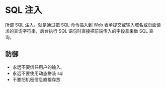 # SQL 注入

所谓 SQL 注入，就是通过把 SQL 命令插入到 Web 表单提交或输入域名或页面请求的查询字符串，后台执行 SQL 语句时直接把前端传入的字段拿来做 SQL 查询。

## 防御

- 永远不要信任用户的输入。
- 永远不要使用动态拼装 sql
- 不要把机密信息直接存放

